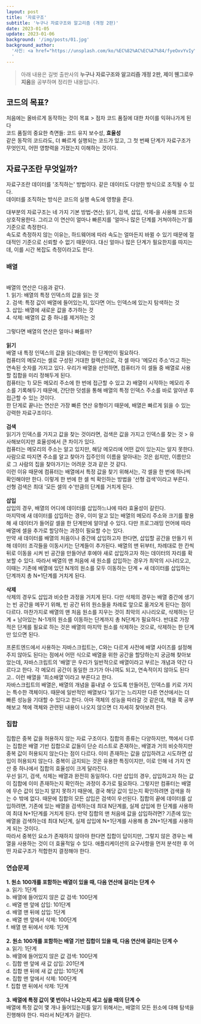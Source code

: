 ```yaml
---
layout: post
title: '자료구조'
subtitle: '누구나 자료구조와 알고리즘 (개정 2판)'
date: 2023-01-05
update: 2023-01-06
background: '/img/posts/01.jpg'
background_author:
  '사진: <a href="https://unsplash.com/ko/%EC%82%AC%EC%A7%84/fyeOxvYvIyY?utm_source=unsplash&utm_medium=referral&utm_content=creditCopyText">Unsplash</a>의 <a href="https://unsplash.com/@purzlbaum?utm_source=unsplash&utm_medium=referral&utm_content=creditCopyText">Claudio Schwarz</a>
  '
---
```


<blockquote class="blockquote">
  아래 내용은 길벗 출판사의
  <strong>누구나 자료구조와 알고리즘 개정 2판, 제이 웬그로우 지음</strong>을
  공부하며 정리한 내용입니다.
</blockquote>

<h2 class="section-heading">코드의 목표?</h2>

<p>
  처음에는 올바르게 동작하는 것이 목표 > 점차 코드 품질에 대한 차이를 익혀나가게 된다 <br>
  코드 품질의 중요한 측면들: 코드 유지 보수성, <strong>효율성</strong><br>
  같은 동작의 코드라도, 더 빠르게 실행되는 코드가 있고, 그 첫 번째 단계가 자료구조가 무엇인지, 어떤 영향력을 가졌는지 이해하는 것이다.
</p>

<h2 class="section-heading">자료구조란 무엇일까?</h2>

<p>
  자료구조란 데이터를 '조직하는' 방법이다. 같은 데이터도 다양한 방식으로 조직될 수 있다.<br>
  데이터를 조직하는 방식은 코드의 실행 속도에 영향을 준다.<br>
</p>

<p>
  대부분의 자료구조는 네 가지 기본 방법-연산; 읽기, 검색, 삽입, 삭제-을 사용해 코드와 상호작용한다. 그리고 이 연산이 얼마나 빠른지를 '얼마나 많은 단계를 거쳐야하는가'를 기준으로 측정한다.<br>
  속도로 측정하지 않는 이유는, 하드웨어에 따라 속도는 얼마든지 바뀔 수 있기 때문에 절대적인 기준으로 신뢰할 수 없기 때문이다. 대신 얼마나 많은 단계가 필요한지를 따지는데, 이를 시간 복잡도 측정이라고도 한다.<br>
</p>

<h3>배열</h3>

<br>
  배열의 연산은 다음과 같다.<br>
  1. 읽기: 배열의 특정 인덱스의 값을 읽는 것<br>
  2. 검색: 특정 값이 배열에 들어있는지, 있다면 어느 인덱스에 있는지 탐색하는 것<br>
  3. 삽입: 배열에 새로운 값을 추가하는 것<br>
  4. 삭제: 배열의 값 중 하나를 제거하는 것<br>
  <br>
  그렇다면 배열의 연산은 얼마나 빠를까?<br>
  <br>
  <strong>읽기</strong><br>
  배열 내 특정 인덱스의 값을 읽는데에는 한 단계만이 필요하다.<br>
  컴퓨터의 메모리는 셀로 구성된 거대한 컬렉션으로, 각 셀 마다 '메모리 주소'라고 하는 연속된 숫자를 가지고 있다. 우리가 배열을 선언하면, 컴퓨터가 이 셀들 중 배열로 사용할 집합을 미리 정해두게 된다.<br>
  컴퓨터는 1) 모든 메모리 주소에 한 번에 접근할 수 있고 2) 배열이 시작하는 메모리 주소를 기록해두기 때문에, 간단한 덧셈을 통해 배열의 특정 인덱스 주소를 바로 알아낸 후 접근할 수 있는 것이다.<br>
  한 단게로 끝나는 연산은 가장 빠른 연산 유형이기 때문에, 배열은 빠르게 읽을 수 있는 강력한 자료구조이다.<br>
  <br>
  <strong>검색</strong><br>
  읽기가 인덱스를 가지고 값을 찾는 것이라면, 검색은 값을 가지고 인덱스를 찾는 것 > 유사해보이지만 효율성에서 큰 차이가 있다.<br>
  컴퓨터는 메모리의 주소는 알고 있지만, 해당 메모리에 어떤 값이 있는지는 알지 못한다. 사람으로 따지면 주소를 알고 찾아가 집주인의 이름을 알아내는 것은 쉽지만, 이름만으로 그 사람의 집을 찾아가기는 어려운 것과 같은 것 같다.<br>
  이런 이유 때문에 컴퓨터는 배열에서 특정 값을 찾기 위해서는, 각 셀을 한 번에 하나씩 확인해야만 한다. 이렇게 한 번에 한 셀 씩 확인하는 방법을 '선형 검색'이라고 부른다. 선형 검색은 최대 '모든 셀의 수'만큼의 단계를 거치게 된다.</br>
  <br>
  <strong>삽입</strong><br>
  삽입의 경우, 배열의 어디에 데이터를 삽입하느냐에 따라 효율성이 갈린다.<br>
  마지막에 새 데이터를 삽입하는 경우, 이미 알고 있는 배열의 메모리 주소와 크기를 활용해 새 데이터가 들어갈 셀을 한 단계만에 알아낼 수 있다. 다만 프로그래밍 언어에 따라 배열에 셀을 추가로 할당하는 과정이 필요할 수는 있다.<br>
  만약 새 데이터를 배열의 처음이나 중간에 삽입하고자 한다면, 삽입할 공간을 만들기 위해 데이터 조각들을 이동시키는 단계들이 추가된다. 배열의 맨 뒤부터, 차례대로 한 칸씩 뒤로 이동을 시켜 빈 공간을 만들어낸 후에야 새로 삽입하고자 하는 데이터의 자리를 확보할 수 있다. 따라서 배열의 맨 처음에 새 원소를 삽입하는 경우가 최악의 시나리오고, 이때는 기존에 배열에 있던 N개의 원소를 모두 이동하는 단계 + 새 데이터를 삽입하는 단계까지 총 N+1단계를 거치게 된다.<br>
  <br>
  <strong>삭제</strong><br>
  삭제의 경우도 삽입과 비슷한 과정을 거치게 된다. 다만 삭제의 경우는 배열 중간에 생기는 빈 공간을 메꾸기 위해, 빈 공간 뒤의 원소들을 차례로 앞으로 옮겨오게 된다는 점이 다르다. 마찬가지로 배열의 맨 처음 원소를 지우는 것이 최악의 시나리오로, 삭제하는 단계 + 남아있는 N-1개의 원소를 이동하는 단계까지 총 N단계가 필요하다. 반대로 가장 적은 단계를 필요로 하는 것은 배열의 마지막 원소를 삭제하는 것으로, 삭제하는 한 단계만 있으면 된다.<br>
</p>

<p class="comment">
  프론트엔드에서 사용하는 자바스크립트는, C와는 다르게 사전에 배열 사이즈를 설정해주지 않아도 된다는 점에서 어떤 식으로 배열을 위한 공간을 할당하는지 궁금해 찾아보았는데, 자바스크립트의 '배열'은 우리가 일반적으로 배열이라고 부르는 개념과 약간 다르다고 한다. 각 메모리 공간이 동일한 크기가 아니여도 되고, 연속적이지 않아도 된다고.. 이런 배열을 '희소배열'이라고 부른다고 한다.<br>
  자바스크립트의 배열은, 배열의 개념을 흉내낼 수 있도록 만들어진, 인덱스를 키로 가지는 특수한 객체이다. 때문에 일반적인 배열보다 '읽기'는 느리지만 다른 연산에서는 더 빠른 성능을 기대할 수 있다고 한다. 아마 객체의 성능을 따라갈 것 같은데, 책을 쭉 공부해보고 책에 객체와 관련된 내용이 나오지 않으면 더 자세히 찾아보려 한다.
</p>

<h3>집합</h3>

<p>
  집합은 중복 값을 허용하지 않는 자료 구조이다. 집합의 종류는 다양하지만, 책에서 다루는 집합은 배열 기반 집합으로 값들이 단순 리스트로 존재하는, 배열과 거의 비슷하지만 중복 값이 허용되지 않는다는 점이 다르다. 이미 존재하는 값을 삽입하려고 시도하면 삽입이 허용되지 않는다. 중복이 금지되는 것은 유용한 특징이지만, 이로 인해 네 가지 연산 중 하나에서 집합의 효율성이 크게 달라진다.<br>
  우선 읽기, 검색, 삭제는 배열과 완전히 동일하다. 다만 삽입의 경우, 삽입하고자 하는 값이 집합에 이미 존재하는지 확인하는 과정이 추가로 필요하다. 그렇지만 컴퓨터는 배열에 무슨 값이 있는지 알지 못하기 때문에, 결국 해당 값이 있는지 확인하려면 검색을 하는 수 밖에 없다. 때문에 집합의 모든 삽입은 검색이 우선된다. 집합의 끝에 데이터를 삽입하려면, 기존에 있는 배열을 검색하는데 최대 N단계를, 실제 삽입에 한 단계를 사용하여 최대 N+1단계를 거치게 된다. 만약 집합의 맨 처음에 값을 삽입하려면? 기존에 있는 배열을 검색하는데 최대 N단계, 실제 삽입에 N+1단계를 사용해 총 2N+1단계를 사용하게 되는 것이다.<br>
  따라서 중복인 요소가 존재하지 않아야 한다면 집합이 답이지만, 그렇지 않은 경우는 배열을 사용하는 것이 더 효율적일 수 있다. 애플리케이션의 요구사항을 먼저 분석한 후 어떤 자료구조가 적합한지 결정해야 한다.<br>
</p>

<h3>연습문제</h3>

<p>
  <strong>1. 원소 100개를 포함하는 배열이 있을 때, 다음 연산에 걸리는 단계 수</strong><br>
  a. 읽기: 1단계<br>
  b. 배열에 들어있지 않은 값 검색: 100단계<br>
  c. 배열 맨 앞에 삽입: 101단계<br>
  d. 배열 맨 뒤에 삽입: 1단계<br>
  e. 배열 맨 앞에서 삭제: 100단계<br>
  f. 배열 맨 뒤에서 삭제: 1단계<br>
  <br>
  <strong>2. 원소 100개를 포함하는 배열 기반 집합이 있을 때, 다음 연산에 걸리는 단계 수</strong><br>
  a. 읽기: 1단계<br>
  b. 배열에 들어있지 않은 값 검색: 100단계<br>
  c. 집합 맨 앞에 새 값 삽입: 201단계<br>
  d. 집합 맨 뒤에 새 값 삽입: 101단계<br>
  e. 집합 맨 앞에서 삭제: 100단계<br>
  f. 집합 맨 뒤에서 삭제: 1단계<br>
  <br>
  <strong>3. 배열에 특정 값이 몇 번이나 나오는지 세고 싶을 때의 단계 수</strong><br>
  배열에 특정 값이 몇 개나 들어있는지를 알기 위해서는, 배열의 모든 원소에 대해 탐색을 진행해야 한다. 따라서 N단계가 걸린다.<br>
</p>
